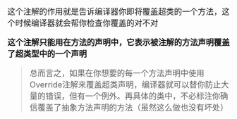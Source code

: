 <font size = "4">

这个注解的作用就是告诉编译器你即将覆盖超类的一个方法，这个时候编译器就会帮你检查你覆盖的对不对

**这个注解只能用在方法的声明中，它表示被注解的方法声明覆盖了超类型中的一个声明**

> 总而言之，如果在你想要的每一个方法声明中使用Override注解来覆盖超类声明，编译器就可以替你防止大量的错误，但有一个例外。再具体的类中，不必标注你确信覆盖了抽象方法声明的方法（虽然这么做也没有坏处）

</font>